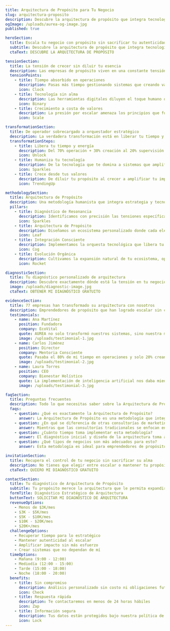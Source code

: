```yaml
---
title: Arquitectura de Propósito para Tu Negocio
slug: arquitectura-proposito
description: Descubre la arquitectura de propósito que integra tecnología consciente y estrategia auténtica, permitiéndote expandir tu visión sin sacrificar tu esencia
ogImage: /uploads/aurea-og-image.jpg
published: true

heroSection:
  title: Escala tu negocio con propósito sin sacrificar tu autenticidad
  subtitle: Descubre la arquitectura de propósito que integra tecnología consciente y estrategia auténtica, permitiéndote expandir tu visión sin sacrificar tu esencia
  ctaText: DESCUBRE LA ARQUITECTURA DE PROPÓSITO

tensionSection:
  title: La tensión de crecer sin diluir tu esencia
  description: Las empresas de propósito viven en una constante tensión entre escalar y mantener la autenticidad que las hace únicas
  tensionPoints:
    - title: Tiempo absorbido en operaciones
      description: Pasas más tiempo gestionando sistemas que creando valor estratégico
      icon: Clock
    - title: Tecnología sin alma
      description: Las herramientas digitales diluyen el toque humano que hace única tu marca
      icon: Binary
    - title: Crecimiento a costa de valores
      description: La presión por escalar amenaza los principios que fundaron tu negocio
      icon: Scale

transformationSection:
  title: De operador sobrecargado a orquestador estratégico
  description: La verdadera transformación está en liberar tu tiempo y energía de las operaciones para centrarla en la visión
  transformationSteps:
    - title: Libera tu tiempo y energía
      description: Del 70% operación + 30% creación al 20% supervisión + 80% expansión
      icon: Unlock
    - title: Humaniza tu tecnología
      description: De la tecnología que te domina a sistemas que amplifican tu esencia
      icon: Sparkles
    - title: Crece desde tus valores
      description: De diluir tu propósito al crecer a amplificar tu impacto sin compromisos
      icon: TrendingUp

methodologySection:
  title: Arquitectura de Propósito
  description: Una metodología humanista que integra estrategia y tecnología respetando la esencia única de cada negocio
  pillars:
    - title: Diagnóstico de Resonancia
      description: Identificamos con precisión las tensiones específicas entre tu visión y tus operaciones actuales, revelando oportunidades únicas para liberar tu potencial creativo y estratégico.
      icon: Sparkles
    - title: Arquitectura de Propósito
      description: Diseñamos un ecosistema personalizado donde cada elemento —desde la comunicación hasta la conversión— está alineado con tus valores fundamentales y amplifica lo que hace único tu negocio.
      icon: Leaf
    - title: Integración Consciente
      description: Implementamos la orquesta tecnológica que libera tu tiempo operativo sin comprometer la conexión auténtica con tu audiencia, transformando la automatización en amplificación.
      icon: Cog
    - title: Evolución Orgánica
      description: Cultivamos la expansión natural de tu ecosistema, optimizando continuamente para profundizar tu impacto mientras mantienes absoluta coherencia con tu propósito original.
      icon: Rocket

diagnosticSection:
  title: Tu diagnóstico personalizado de arquitectura
  description: Descubre exactamente dónde está la tensión en tu negocio y recibe un mapa claro para resolverla
  image: /uploads/diagnostic-image.jpg
  ctaText: OBTENER MI DIAGNÓSTICO GRATUITO

evidenceSection:
  title: 77 empresas han transformado su arquitectura con nosotros
  description: Emprendedores de propósito que han logrado escalar sin comprometer sus valores
  testimonials:
    - name: Ana Martínez
      position: Fundadora
      company: EcoVital
      quote: AUREA no solo transformó nuestros sistemas, sino nuestra manera de entender el crecimiento. Hemos duplicado ingresos mientras profundizamos nuestra misión ambiental.
      image: /uploads/testimonial-1.jpg
    - name: Carlos Jiménez
      position: Director
      company: Mentoria Consciente
      quote: Pasaba el 80% de mi tiempo en operaciones y solo 20% creando. Hoy esa proporción se ha invertido gracias a la arquitectura de propósito implementada.
      image: /uploads/testimonial-2.jpg
    - name: Laura Torres
      position: CEO
      company: Bienestar Holístico
      quote: La implementación de inteligencia artificial nos daba miedo por perder el toque humano. AUREA logró integrarla de forma que amplifica nuestra esencia en lugar de diluirla.
      image: /uploads/testimonial-3.jpg

faqSection:
  title: Preguntas frecuentes
  description: Todo lo que necesitas saber sobre la Arquitectura de Propósito
  faqs:
    - question: ¿Qué es exactamente la Arquitectura de Propósito?
      answer: La Arquitectura de Propósito es una metodología que integra estrategia, tecnología y valores para crear un ecosistema de negocio coherente, donde cada elemento amplifica tu propósito en lugar de diluirlo. A diferencia de las consultorías tradicionales, no se trata solo de optimizar sistemas sino de asegurar que cada aspecto de tu negocio resuene con su esencia fundamental.
    - question: ¿En qué se diferencia de otras consultorías de marketing?
      answer: Mientras que las consultorías tradicionales se enfocan en tácticas de ventas o implementación tecnológica aislada, la Arquitectura de Propósito parte de una comprensión profunda de tu esencia. No aplicamos plantillas predefinidas sino que co-creamos un ecosistema único que hace que tu propósito y valores sean el centro de cada estrategia y sistema.
    - question: ¿Cuánto tiempo toma implementar esta metodología?
      answer: El diagnóstico inicial y diseño de la arquitectura toma aproximadamente 4 semanas. La implementación varía según la complejidad del negocio, generalmente entre 2-3 meses. Lo importante es que empezarás a ver resultados desde las primeras semanas, liberando tiempo y recuperando claridad estratégica.
    - question: ¿Qué tipos de negocios son más adecuados para esto?
      answer: Esta metodología es ideal para emprendedores de propósito que están experimentando la tensión entre crecer y mantener su autenticidad. Funciona especialmente bien para consultores, coaches, terapeutas, creadores y empresas con un fuerte componente de impacto que quieren escalar sin diluir su esencia.

invitationSection:
  title: Recupera el control de tu negocio sin sacrificar su alma
  description: No tienes que elegir entre escalar o mantener tu propósito. La arquitectura adecuada integra ambos elementos para un crecimiento auténtico.
  ctaText: QUIERO MI DIAGNÓSTICO GRATUITO

contactSection:
  title: Tu diagnóstico de Arquitectura de Propósito
  subtitle: Tu propósito merece la arquitectura que le permita expandirse plenamente
  formTitle: Diagnóstico Estratégico de Arquitectura
  buttonText: SOLICITAR MI DIAGNÓSTICO DE ARQUITECTURA
  revenueOptions:
    - Menos de $3K/mes
    - $3K - $5K/mes
    - $5K - $10K/mes
    - $10K - $20K/mes
    - $20K+/mes
  challengeOptions:
    - Recuperar tiempo para lo estratégico
    - Mantener autenticidad al escalar
    - Amplificar impacto sin más esfuerzo
    - Crear sistemas que no dependan de mí
  timeOptions:
    - Mañana (9:00 - 12:00)
    - Mediodía (12:00 - 15:00)
    - Tarde (15:00 - 18:00)
    - Noche (18:00 - 20:00)
  benefits:
    - title: Sin compromiso
      description: Análisis personalizado sin costo ni obligaciones futuras
      icon: Check
    - title: Respuesta rápida
      description: Te contactaremos en menos de 24 horas hábiles
      icon: Zap
    - title: Información segura
      description: Tus datos están protegidos bajo nuestra política de privacidad
      icon: Lock
---
```

